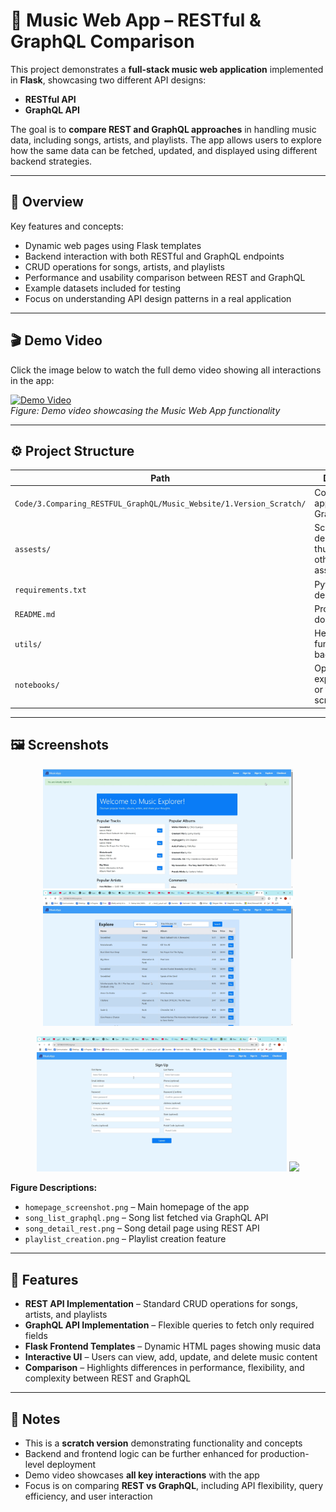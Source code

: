 # 🎵 Music Web App – RESTful & GraphQL Comparison

This project demonstrates a **full-stack music web application** implemented in **Flask**, showcasing two different API designs:

- **RESTful API**  
- **GraphQL API**  

The goal is to **compare REST and GraphQL approaches** in handling music data, including songs, artists, and playlists. The app allows users to explore how the same data can be fetched, updated, and displayed using different backend strategies.

---

## 📝 Overview

Key features and concepts:

- Dynamic web pages using Flask templates  
- Backend interaction with both RESTful and GraphQL endpoints  
- CRUD operations for songs, artists, and playlists  
- Performance and usability comparison between REST and GraphQL  
- Example datasets included for testing  
- Focus on understanding API design patterns in a real application  

---

## 🎬 Demo Video

Click the image below to watch the full demo video showing all interactions in the app:  

[![Demo Video](assests/demo_thumbnail.png)](https://drive.google.com/file/d/1ojKipQAv-Esi4KRBFOlHl0Mvi5__DYST/view)  
*Figure: Demo video showcasing the Music Web App functionality*

---

## ⚙️ Project Structure

| Path | Description |
|------|-------------|
| `Code/3.Comparing_RESTFUL_GraphQL/Music_Website/1.Version_Scratch/` | Core Flask web app (REST + GraphQL) |
| `assests/` | Screenshots, demo thumbnail, and other visual assets |
| `requirements.txt` | Python dependencies |
| `README.md` | Project documentation |
| `utils/` | Helper functions for backend logic |
| `notebooks/` | Optional experimentation or testing scripts |

---

## 🖼 Screenshots

<p align="center">
  <img src="assests/homepage_screenshot.png" width="400"/>
  <img src="assests/song_list_graphql.png" width="400"/>
</p>

<p align="center">
  <img src="assests/song_detail_rest.png" width="400"/>
  <img src="assests/playlist_creation.png" width="400"/>
</p>

**Figure Descriptions:**  

- `homepage_screenshot.png` – Main homepage of the app  
- `song_list_graphql.png` – Song list fetched via GraphQL API  
- `song_detail_rest.png` – Song detail page using REST API  
- `playlist_creation.png` – Playlist creation feature  

---

## 🔧 Features

- **REST API Implementation** – Standard CRUD operations for songs, artists, and playlists  
- **GraphQL API Implementation** – Flexible queries to fetch only required fields  
- **Flask Frontend Templates** – Dynamic HTML pages showing music data  
- **Interactive UI** – Users can view, add, update, and delete music content  
- **Comparison** – Highlights differences in performance, flexibility, and complexity between REST and GraphQL  

---

## 📄 Notes

- This is a **scratch version** demonstrating functionality and concepts  
- Backend and frontend logic can be further enhanced for production-level deployment  
- Demo video showcases **all key interactions** with the app  
- Focus is on comparing **REST vs GraphQL**, including API flexibility, query efficiency, and user interaction  
